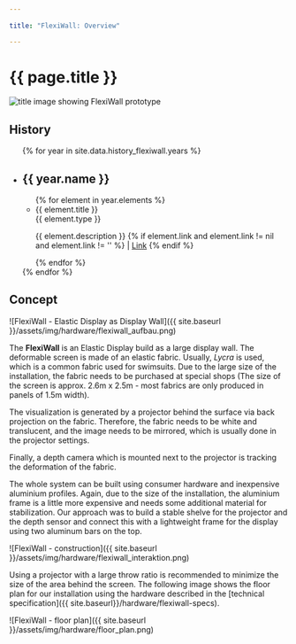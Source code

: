 ```yaml
---
 
title: "FlexiWall: Overview"

---
```


# {{ page.title }}

<img src="{{ site.baseurl}}/assets/img/hardware/flexiwall_title.jpg" class="content__title-image" alt="title image showing FlexiWall prototype"/>

## History

 <div class="timeline">      
    <ul class="timeline__year--list">
        {% for year in site.data.history_flexiwall.years %}
        <li class="timeline__year--element">
          <div class="timeline__line" role="presentation"></div>
            <h2 class="timeline__year--date">{{ year.name }}</h2>
            <div class="timeline__year--content">
              <ul class="timeline__publication--list">
                  {% for element in year.elements %}
                  <li class="timeline__publication--element">
                        <div class="timeline__element--detail">
                          <div class="timeline__element--title">{{ element.title }}</div>
                          <div class="timeline__element--type">{{ element.type }}</div>
                          <p class="timeline__element--description">
                            {{ element.description }}
                          {% if element.link and element.link != nil and element.link != '' %}
                            | <a title="link to external resopurce for {{ element.id }}" href="{{ element.link }}" target="_blank">Link</a>
                          {% endif %}
                          </p>
                    </div>
                  </li>
                  {% endfor %}
              </ul>
            </div>
        </li>
        {% endfor %}
    </ul>
    </div>

## Concept

![FlexiWall - Elastic Display as Display Wall]({{ site.baseurl }}/assets/img/hardware/flexiwall_aufbau.png)

The __FlexiWall__ is an Elastic Display build as a large display wall. The deformable screen is made of an elastic fabric. Usually, _Lycra_ is used, which is a common fabric used for swimsuits. Due to the large size of the installation, the fabric needs to be purchased at special shops (The size of the screen is approx. 2.6m x 2.5m - most fabrics are only produced in panels of 1.5m width).

The visualization is generated by a projector behind the surface via back projection on the fabric. Therefore, the fabric needs to be white and translucent, and the image needs to be mirrored, which is usually done in the projector settings.

Finally, a depth camera which is mounted next to the projector is tracking the deformation of the fabric.

The whole system can be built using consumer hardware and inexpensive aluminium profiles. Again, due to the size of the installation, the aluminium frame is a little more expensive and needs some additional material for stabilization. Our approach was to build a stable shelve for the projector and the depth sensor and connect this with a lightweight frame for the display using two aluminum bars on the top.

![FlexiWall - construction]({{ site.baseurl }}/assets/img/hardware/flexiwall_interaktion.png)

Using a projector with a large throw ratio is recommended to minimize the size of the area behind the screen. The following image shows the floor plan for our installation using the hardware described in the [technical specification]({{ site.baseurl}}/hardware/flexiwall-specs).

![FlexiWall - floor plan]({{ site.baseurl }}/assets/img/hardware/floor_plan.png)
